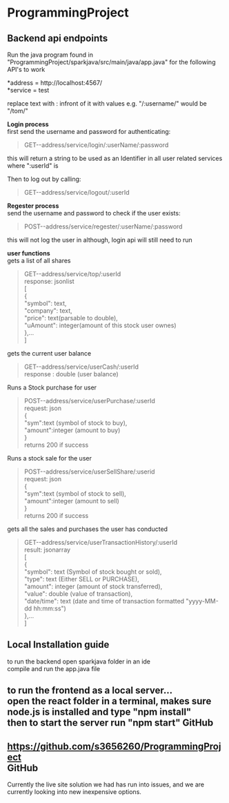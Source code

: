 # ProgrammingProject

Backend api endpoints
-----------------------------------------
Run the java program found in "ProgrammingProject/sparkjava/src/main/java/app.java" for the following API's to work  

*address = http://localhost:4567/  
*service = test  

replace text with : infront of it with values e.g. "/:username/" would be "/tom/"  

**Login process**  
first send the username and password for authenticating:  
>GET--address/service/login/:userName/:password  
  
this will return a string to be used as an Identifier in all user related services where ":userId" is  
  
Then to log out by calling:  
>GET--address/service/logout/:userId
  
**Regester process**  
send the username and password to check if the user exists:  
>POST--address/service/regester/:userName/:password  
  
this will not log the user in although, login api will still need to run  
  
**user functions**  
gets a list of all shares  
>GET--address/service/top/:userId  
response: jsonlist  
[  
    {  
        "symbol": text,  
        "company": text,  
        "price": text(parsable to double),  
        "uAmount": integer(amount of this stock user ownes)  
    },...  
]  
  
gets the current user balance  
>GET--address/service/userCash/:userId  
response : double (user balance) 
  
Runs a Stock purchase for user  
>POST--address/service/userPurchase/:userId  
request: json  
{  
	"sym":text (symbol of stock to buy),  
	"amount":integer (amount to buy)  
}  
returns 200 if success  
  
Runs a stock sale for the user
>POST--address/service/userSellShare/:userid  
request: json  
{  
	"sym":text (symbol of stock to sell),  
	"amount":integer (amount to sell)  
}  
returns 200 if success  
  
gets all the sales and purchases the user has conducted
>GET--address/service/userTransactionHistory/:userId  
result: jsonarray  
[  
    {  
        "symbol": text (Symbol of stock bought or sold),  
        "type": text (Either SELL or PURCHASE),  
        "amount": integer (amount of stock transferred),  
        "value": double (value of transaction),  
        "date/time": text (date and time of transaction formatted "yyyy-MM-dd hh:mm:ss")  
    },...  
]  
  
Local Installation guide
-----------------------------------------
to run the backend open sparkjava folder in an ide  
compile and run the app.java file  

to run the frontend as a local server...  
open the react folder in a terminal, makes sure node.js is installed and type "npm install"  
then to start the server run "npm start"
GitHub
-----------------------------------------
https://github.com/s3656260/ProgrammingProject  
GitHub
-----------------------------------------
Currently the live site solution we had has run into issues, and we are currently looking into new inexpensive options.  
